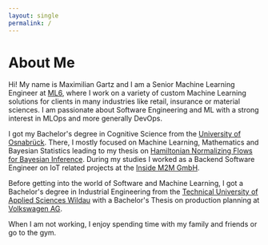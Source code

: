 ```yaml
---
layout: single
permalink: /
---
```


# About Me

Hi! My name is Maximilian Gartz and I am a Senior Machine Learning Engineer at [ML6](https://www.ml6.eu/), 
where I work on a variety of custom Machine Learning solutions for clients in many industries like 
retail, insurance or material sciences. I am passionate about Software Engineering 
and ML with a strong interest in MLOps and more generally DevOps.

I got my Bachelor's degree in Cognitive Science from the [University of Osnabrück](https://www.uni-osnabrueck.de/en.html).
There, I mostly focused on Machine Learning, Mathematics and Bayesian Statistics leading to my thesis on 
[Hamiltonian Normalizing Flows for Bayesian Inference](assets/files/bachelor-thesis.pdf). 
During my studies I worked as a Backend Software Engineer on IoT related projects at the 
[Inside M2M GmbH](https://www.inside-m2m.de/).

Before getting into the world of Software and Machine Learning, I got a Bachelor's degree in Industrial Engineering 
from the [Technical University of Applied Sciences Wildau](https://en.th-wildau.de/) with a Bachelor's Thesis on 
production planning at [Volkswagen AG](https://www.volkswagen.de/de.html).

When I am not working, I enjoy spending time with my family and friends or go to the gym.
